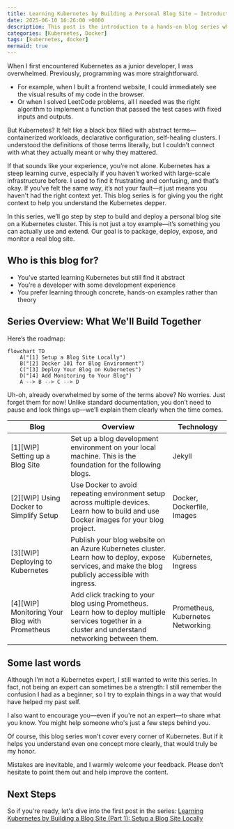 ```yaml
---
title: Learning Kubernetes by Building a Personal Blog Site — Introduction
date: 2025-06-10 16:26:00 +0800
description: This post is the introduction to a hands-on blog series where we’ll build something real together while learning Kubernetes concepts along the way.
categories: [Kubernetes, Docker]
tags: [kubernetes, docker]
mermaid: true
---
```


When I first encountered Kubernetes as a junior developer, I was overwhelmed. Previously, programming was more straightforward. 
* For example, when I built a frontend website, I could immediately see the visual results of my code in the browser. 
* Or when I solved LeetCode problems, all I needed was the right algorithm to implement a function that passed the test cases with fixed inputs and outputs. 

But Kubernetes? It felt like a black box filled with abstract terms—containerized workloads, declarative configuration, self-healing clusters. I understood the definitions of those terms literally, but I couldn’t connect with what they actually meant or why they mattered.

If that sounds like your experience, you’re not alone. Kubernetes has a steep learning curve, especially if you haven’t worked with large-scale infrastructure before. I used to find it frustrating and confusing, and that’s okay. If you’ve felt the same way, it’s not your fault—it just means you haven't had the right context yet. This blog series is for giving you the right context to help you understand the Kubernetes depper. 

In this series, we’ll go step by step to build and deploy a personal blog site on a Kubernetes cluster. This is not just a toy example—it’s something you can actually use and extend. Our goal is to package, deploy, expose, and monitor a real blog site.

## Who is this blog for?
* You’ve started learning Kubernetes but still find it abstract
* You’re a developer with some development experience
* You prefer learning through concrete, hands-on examples rather than theory

## Series Overview: What We'll Build Together
Here’s the roadmap:

```mermaid
flowchart TD
    A("[1] Setup a Blog Site Locally")
    B("[2] Docker 101 for Blog Environment")
    C("[3] Deploy Your Blog on Kubernetes")
    D("[4] Add Monitoring to Your Blog")
    A --> B --> C --> D
```

Uh-oh, already overwhelmed by some of the terms above? No worries. Just forget them for now! Unlike standard documentation, you don’t need to pause and look things up—we’ll explain them clearly when the time comes.

| Blog                                           | Overview                                                                                                                                              | Technology                        |
| ---------------------------------------------- | ----------------------------------------------------------------------------------------------------------------------------------------------------- | --------------------------------- |
| \[1][WIP] Setting up a Blog Site               | Set up a blog development environment on your local machine. This is the foundation for the following blogs.                                          | Jekyll                            |
| \[2][WIP] Using Docker to Simplify Setup       | Use Docker to avoid repeating environment setup across multiple devices. Learn how to build and use Docker images for your blog project.              | Docker, Dockerfile, Images        |
| \[3][WIP] Deploying to Kubernetes              | Publish your blog website on an Azure Kubernetes cluster. Learn how to deploy, expose services, and make the blog publicly accessible with ingress.   | Kubernetes, Ingress               |
| \[4][WIP] Monitoring Your Blog with Prometheus | Add click tracking to your blog using Prometheus. Learn how to deploy multiple services together in a cluster and understand networking between them. | Prometheus, Kubernetes Networking |

## Some last words
Although I’m not a Kubernetes expert, I still wanted to write this series. In fact, not being an expert can sometimes be a strength: I still remember the confusion I had as a beginner, so I try to explain things in a way that would have helped my past self.

I also want to encourage you—even if you're not an expert—to share what you know. You might help someone who's just a few steps behind you.

Of course, this blog series won't cover every corner of Kubernetes. But if it helps you understand even one concept more clearly, that would truly be my honor.

Mistakes are inevitable, and I warmly welcome your feedback. Please don’t hesitate to point them out and help improve the content.

## Next Steps
So if you're ready, let's dive into the first post in the series: [Learning Kubernetes by Building a Blog Site (Part 1): Setup a Blog Site Locally](#WIP)

